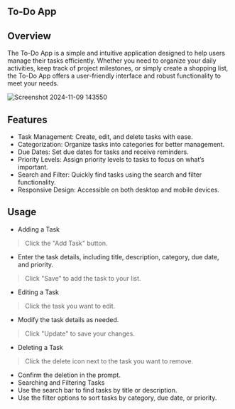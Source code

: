 ## To-Do App

## Overview

The To-Do App is a simple and intuitive application designed to help users manage their tasks efficiently. Whether you need to organize your daily activities, keep track of project milestones, or simply create a shopping list, the To-Do App offers a user-friendly interface and robust functionality to meet your needs.

![Screenshot 2024-11-09 143550](https://github.com/user-attachments/assets/fa9e0e4e-247d-4e20-8770-2f52f2fe7829)

## Features
- Task Management: Create, edit, and delete tasks with ease.
- Categorization: Organize tasks into categories for better management.
- Due Dates: Set due dates for tasks and receive reminders.
- Priority Levels: Assign priority levels to tasks to focus on what’s important.
- Search and Filter: Quickly find tasks using the search and filter functionality.
- Responsive Design: Accessible on both desktop and mobile devices.

## Usage
- Adding a Task
> Click the "Add Task" button.
- Enter the task details, including title, description, category, due date, and priority.
> Click "Save" to add the task to your list.
- Editing a Task
> Click the task you want to edit.
- Modify the task details as needed.
> Click "Update" to save your changes.
- Deleting a Task
> Click the delete icon next to the task you want to remove.
- Confirm the deletion in the prompt.
- Searching and Filtering Tasks
- Use the search bar to find tasks by title or description.
- Use the filter options to sort tasks by category, due date, or priority.


